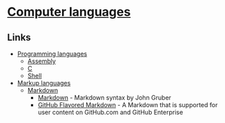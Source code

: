 # [Computer languages](https://en.wikipedia.org/wiki/Computer_language)

## Links

- [Programming languages](https://en.wikipedia.org/wiki/List_of_programming_languages_by_type)
  - [Assembly](https://en.wikipedia.org/wiki/Assembly_language)
  - [C](https://en.wikipedia.org/wiki/C_(programming_language))
  - [Shell](https://en.wikipedia.org/wiki/Shell_script)
- [Markup languages](https://en.wikipedia.org/wiki/Markup_language)
  - [Markdown](https://en.wikipedia.org/wiki/Markdown)
    - [Markdown](https://daringfireball.net/projects/markdown/syntax) - Markdown syntax by John Gruber
    - [GitHub Flavored Markdown](https://github.github.com/gfm/) - A Markdown that is supported for user content on GitHub.com and GitHub Enterprise
